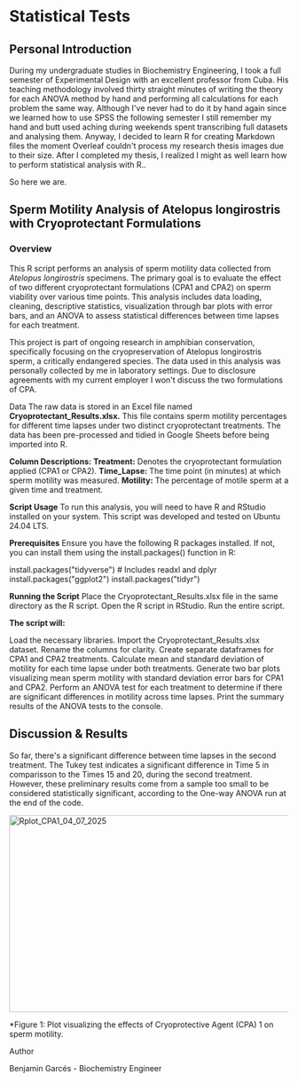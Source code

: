 # Statistical Tests
## Personal Introduction
During my undergraduate studies in Biochemistry Engineering, I took a full semester of Experimental Design with an excellent professor from Cuba. His teaching methodology involved thirty straight minutes of writing the theory for each ANOVA method by hand and performing all calculations for each problem the same way. Although I've never had to do it by hand again since we learned how to use SPSS the following semester I still remember my hand and butt used aching during weekends spent transcribing full datasets and analysing them. Anyway, I decided to learn R for creating Markdown files the moment Overleaf couldn't process my research thesis images due to their size. After I completed my thesis, I realized I might as well learn how to perform statistical analysis with R.. 

So here we are.

## Sperm Motility Analysis of Atelopus longirostris with Cryoprotectant Formulations
### Overview
This R script performs an analysis of sperm motility data collected from _Atelopus longirostris_ specimens. The primary goal is to evaluate the effect of two different cryoprotectant formulations (CPA1 and CPA2) on sperm viability over various time points. This analysis includes data loading, cleaning, descriptive statistics, visualization through bar plots with error bars, and an ANOVA to assess statistical differences between time lapses for each treatment.

This project is part of ongoing research in amphibian conservation, specifically focusing on the cryopreservation of Atelopus longirostris sperm, a critically endangered species. The data used in this analysis was personally collected by me in laboratory settings. Due to disclosure agreements with my current employer I won't discuss the two formulations of CPA.

Data
The raw data is stored in an Excel file named **Cryoprotectant_Results.xlsx.** This file contains sperm motility percentages for different time lapses under two distinct cryoprotectant treatments. The data has been pre-processed and tidied in Google Sheets before being imported into R.

**Column Descriptions:**
**Treatment:** Denotes the cryoprotectant formulation applied (CPA1 or CPA2).
**Time_Lapse:** The time point (in minutes) at which sperm motility was measured.
**Motility:** The percentage of motile sperm at a given time and treatment.

**Script Usage**
To run this analysis, you will need to have R and RStudio installed on your system. This script was developed and tested on Ubuntu 24.04 LTS.

**Prerequisites**
Ensure you have the following R packages installed. If not, you can install them using the install.packages() function in R:

install.packages("tidyverse") # Includes readxl and dplyr
install.packages("ggplot2")
install.packages("tidyr")

**Running the Script**
Place the Cryoprotectant_Results.xlsx file in the same directory as the R script.
Open the R script in RStudio.
Run the entire script.

**The script will:**

Load the necessary libraries.
Import the Cryoprotectant_Results.xlsx dataset.
Rename the columns for clarity.
Create separate dataframes for CPA1 and CPA2 treatments.
Calculate mean and standard deviation of motility for each time lapse under both treatments.
Generate two bar plots visualizing mean sperm motility with standard deviation error bars for CPA1 and CPA2.
Perform an ANOVA test for each treatment to determine if there are significant differences in motility across time lapses.
Print the summary results of the ANOVA tests to the console.

## Discussion & Results

So far, there's a significant difference between time lapses in the second treatment. The Tukey test indicates a significant difference in Time 5  in comparisson to the Times 15 and 20, during the second treatment. However, these preliminary results come from a sample too small to be considered statistically significant, according to the One-way ANOVA run at the end of the code. 

<img width="614" height="355" alt="Rplot_CPA1_04_07_2025" src="https://github.com/user-attachments/assets/80119964-bff8-470c-af28-4752266bed4b" />

*Figure 1: Plot visualizing the effects of Cryoprotective Agent (CPA) 1 on sperm motility. 



Author

Benjamin Garcés - Biochemistry Engineer
